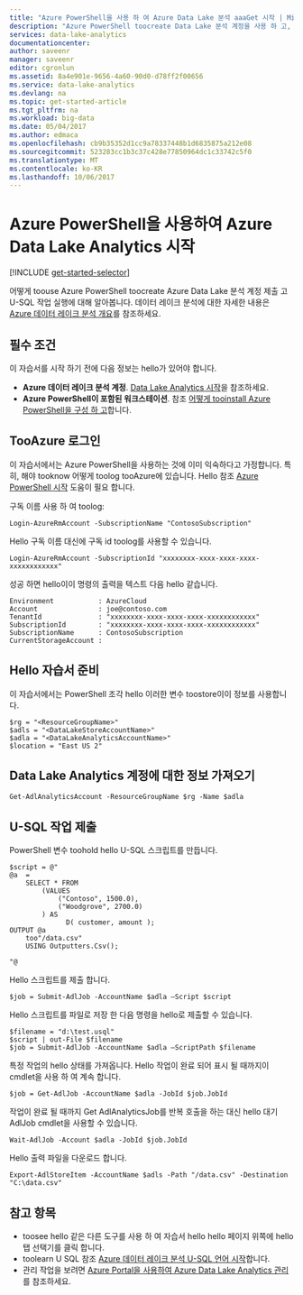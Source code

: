 ```yaml
---
title: "Azure PowerShell을 사용 하 여 Azure Data Lake 분석 aaaGet 시작 | Microsoft Docs"
description: "Azure PowerShell toocreate Data Lake 분석 계정을 사용 하 고, U SQL을 사용 하 여 데이터 레이크 분석 작업 만들기 하 고 및 hello 작업을 제출 합니다. "
services: data-lake-analytics
documentationcenter: 
author: saveenr
manager: saveenr
editor: cgronlun
ms.assetid: 8a4e901e-9656-4a60-90d0-d78ff2f00656
ms.service: data-lake-analytics
ms.devlang: na
ms.topic: get-started-article
ms.tgt_pltfrm: na
ms.workload: big-data
ms.date: 05/04/2017
ms.author: edmaca
ms.openlocfilehash: cb9b35352d1cc9a78337448b1d6835875a212e08
ms.sourcegitcommit: 523283cc1b3c37c428e77850964dc1c33742c5f0
ms.translationtype: MT
ms.contentlocale: ko-KR
ms.lasthandoff: 10/06/2017
---
```

# <a name="get-started-with-azure-data-lake-analytics-using-azure-powershell"></a>Azure PowerShell을 사용하여 Azure Data Lake Analytics 시작
[!INCLUDE [get-started-selector](../../includes/data-lake-analytics-selector-get-started.md)]

어떻게 toouse Azure PowerShell toocreate Azure Data Lake 분석 계정 제출 고 U-SQL 작업 실행에 대해 알아봅니다. 데이터 레이크 분석에 대한 자세한 내용은 [Azure 데이터 레이크 분석 개요](data-lake-analytics-overview.md)를 참조하세요.

## <a name="prerequisites"></a>필수 조건

이 자습서를 시작 하기 전에 다음 정보는 hello가 있어야 합니다.

* **Azure 데이터 레이크 분석 계정**. [Data Lake Analytics 시작](https://docs.microsoft.com/en-us/azure/data-lake-analytics/data-lake-analytics-get-started-portal)을 참조하세요.
* **Azure PowerShell이 포함된 워크스테이션**. 참조 [어떻게 tooinstall Azure PowerShell을 구성 하 고](/powershell/azure/overview)합니다.

## <a name="log-in-tooazure"></a>TooAzure 로그인

이 자습서에서는 Azure PowerShell을 사용하는 것에 이미 익숙하다고 가정합니다. 특히, 해야 tooknow 어떻게 toolog tooAzure에 있습니다. Hello 참조 [Azure PowerShell 시작](https://docs.microsoft.com/en-us/powershell/azure/get-started-azureps) 도움이 필요 합니다.

구독 이름 사용 하 여 toolog:

```
Login-AzureRmAccount -SubscriptionName "ContosoSubscription"
```

Hello 구독 이름 대신에 구독 id toolog를 사용할 수 있습니다.

```
Login-AzureRmAccount -SubscriptionId "xxxxxxxx-xxxx-xxxx-xxxx-xxxxxxxxxxxx"
```

성공 하면 hello이이 명령의 출력을 텍스트 다음 hello 같습니다.

```
Environment           : AzureCloud
Account               : joe@contoso.com
TenantId              : "xxxxxxxx-xxxx-xxxx-xxxx-xxxxxxxxxxxx"
SubscriptionId        : "xxxxxxxx-xxxx-xxxx-xxxx-xxxxxxxxxxxx"
SubscriptionName      : ContosoSubscription
CurrentStorageAccount :
```

## <a name="preparing-for-hello-tutorial"></a>Hello 자습서 준비

이 자습서에서는 PowerShell 조각 hello 이러한 변수 toostore이이 정보를 사용합니다.

```
$rg = "<ResourceGroupName>"
$adls = "<DataLakeStoreAccountName>"
$adla = "<DataLakeAnalyticsAccountName>"
$location = "East US 2"
```

## <a name="get-information-about-a-data-lake-analytics-account"></a>Data Lake Analytics 계정에 대한 정보 가져오기

```
Get-AdlAnalyticsAccount -ResourceGroupName $rg -Name $adla  
```

## <a name="submit-a-u-sql-job"></a>U-SQL 작업 제출

PowerShell 변수 toohold hello U-SQL 스크립트를 만듭니다.

```
$script = @"
@a  = 
    SELECT * FROM 
        (VALUES
            ("Contoso", 1500.0),
            ("Woodgrove", 2700.0)
        ) AS 
              D( customer, amount );
OUTPUT @a
    too"/data.csv"
    USING Outputters.Csv();

"@
```

Hello 스크립트를 제출 합니다.

```
$job = Submit-AdlJob -AccountName $adla –Script $script
```

Hello 스크립트를 파일로 저장 한 다음 명령을 hello로 제출할 수 있습니다.

```
$filename = "d:\test.usql"
$script | out-File $filename
$job = Submit-AdlJob -AccountName $adla –ScriptPath $filename
```


특정 작업의 hello 상태를 가져옵니다. Hello 작업이 완료 되어 표시 될 때까지이 cmdlet을 사용 하 여 계속 합니다.

```
$job = Get-AdlJob -AccountName $adla -JobId $job.JobId
```

작업이 완료 될 때까지 Get AdlAnalyticsJob를 반복 호출을 하는 대신 hello 대기 AdlJob cmdlet을 사용할 수 있습니다.

```
Wait-AdlJob -Account $adla -JobId $job.JobId
```

Hello 출력 파일을 다운로드 합니다.

```
Export-AdlStoreItem -AccountName $adls -Path "/data.csv" -Destination "C:\data.csv"
```

## <a name="see-also"></a>참고 항목
* toosee hello 같은 다른 도구를 사용 하 여 자습서 hello hello 페이지 위쪽에 hello 탭 선택기를 클릭 합니다.
* toolearn U SQL 참조 [Azure 데이터 레이크 분석 U-SQL 언어 시작](data-lake-analytics-u-sql-get-started.md)합니다.
* 관리 작업을 보려면 [Azure Portal을 사용하여 Azure Data Lake Analytics 관리](data-lake-analytics-manage-use-portal.md)를 참조하세요.
